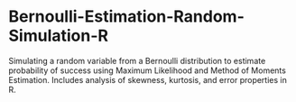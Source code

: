 # Bernoulli-Estimation-Random-Simulation-R
Simulating a random variable from a Bernoulli distribution to estimate probability of success using Maximum Likelihood and Method of Moments Estimation. Includes analysis of skewness, kurtosis, and error properties in R.
